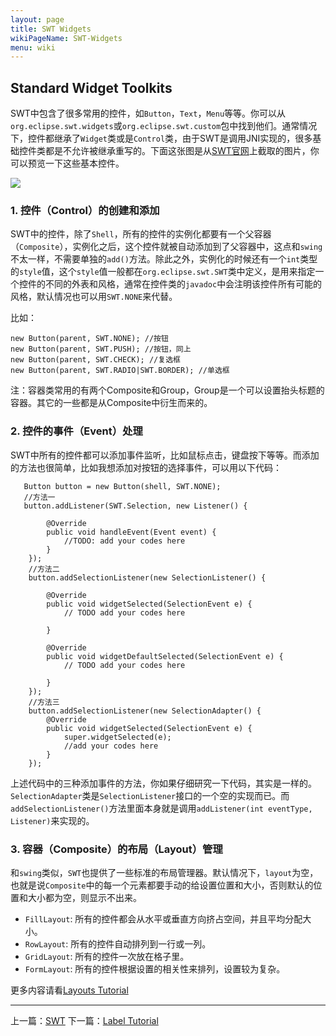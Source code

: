 ```yaml
---
layout: page
title: SWT Widgets
wikiPageName: SWT-Widgets
menu: wiki
---
```


## Standard Widget Toolkits

SWT中包含了很多常用的控件，如`Button`，`Text`，`Menu`等等。你可以从`org.eclipse.swt.widgets`或`org.eclipse.swt.custom`包中找到他们。通常情况下，控件都继承了`Widget`类或是`Control`类，由于SWT是调用JNI实现的，很多基础控件类都是不允许被继承重写的。下面这张图是从[SWT官网](http://www.eclipse.org/swt/widgets/)上截取的图片，你可以预览一下这些基本控件。

![]({{site.baseurl}}/eclipse.tutorial/wiki/images/image_swt_widgets.png)

### 1. 控件（Control）的创建和添加

SWT中的控件，除了`Shell`，所有的控件的实例化都要有一个父容器（`Composite`），实例化之后，这个控件就被自动添加到了父容器中，这点和`swing`不太一样，不需要单独的`add()`方法。除此之外，实例化的时候还有一个`int`类型的`style`值，这个`style`值一般都在`org.eclipse.swt.SWT`类中定义，是用来指定一个控件的不同的外表和风格，通常在控件类的`javadoc`中会注明该控件所有可能的风格，默认情况也可以用`SWT.NONE`来代替。

比如：

    new Button(parent, SWT.NONE); //按钮
    new Button(parent, SWT.PUSH); //按钮，同上
    new Button(parent, SWT.CHECK); //复选框
    new Button(parent, SWT.RADIO|SWT.BORDER); //单选框

注：容器类常用的有两个Composite和Group，Group是一个可以设置抬头标题的容器。其它的一些都是从Composite中衍生而来的。

### 2. 控件的事件（Event）处理

SWT中所有的控件都可以添加事件监听，比如鼠标点击，键盘按下等等。而添加的方法也很简单，比如我想添加对按钮的选择事件，可以用以下代码：

       Button button = new Button(shell, SWT.NONE);
       //方法一
       button.addListener(SWT.Selection, new Listener() {
			
			@Override
			public void handleEvent(Event event) {
				//TODO: add your codes here
			}
		});
		//方法二
		button.addSelectionListener(new SelectionListener() {
			
			@Override
			public void widgetSelected(SelectionEvent e) {
				// TODO add your codes here
				
			}
			
			@Override
			public void widgetDefaultSelected(SelectionEvent e) {
				// TODO add your codes here
				
			}
		});
		//方法三
		button.addSelectionListener(new SelectionAdapter() {
			@Override
			public void widgetSelected(SelectionEvent e) {
				super.widgetSelected(e);
				//add your codes here
			}
		});

上述代码中的三种添加事件的方法，你如果仔细研究一下代码，其实是一样的。`SelectionAdapter`类是`SelectionListener`接口的一个空的实现而已。而`addSelectionListener()`方法里面本身就是调用`addListener(int eventType, Listener)`来实现的。

### 3. 容器（Composite）的布局（Layout）管理

和`swing`类似，`SWT`也提供了一些标准的布局管理器。默认情况下，`layout`为空，也就是说`Composite`中的每一个元素都要手动的给设置位置和大小，否则默认的位置和大小都为空，则显示不出来。

  * `FillLayout`: 所有的控件都会从水平或垂直方向挤占空间，并且平均分配大小。
  * `RowLayout`: 所有的控件自动排列到一行或一列。
  * `GridLayout`: 所有的控件一次放在格子里。
  * `FormLayout`: 所有的控件根据设置的相关性来排列，设置较为复杂。

更多内容请看[Layouts Tutorial]({{site.baseurl}}/eclipse.tutorial/wiki/Layouts-Tutorial.html)

***

上一篇：[SWT]({{site.baseurl}}/eclipse.tutorial/wiki/Standard-Widget-Toolkit.html)
下一篇：[Label Tutorial]({{site.baseurl}}/eclipse.tutorial/wiki/Label-Tutorial.html)

